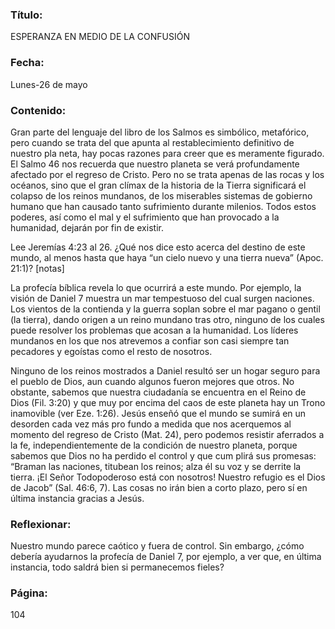 ### Título:

ESPERANZA EN MEDIO DE LA CONFUSIÓN

### Fecha:

Lunes-26 de mayo

### Contenido:

Gran parte del lenguaje del libro de los Salmos es simbólico, metafórico, pero
cuando se trata del que apunta al restablecimiento definitivo de nuestro pla­
neta, hay pocas razones para creer que es meramente figurado. El Salmo 46 nos
recuerda que nuestro planeta se verá profundamente afectado por el regreso de
Cristo. Pero no se trata apenas de las rocas y los océanos, sino que el gran clímax
de la historia de la Tierra significará el colapso de los reinos mundanos, de los
miserables sistemas de gobierno humano que han causado tanto sufrimiento
durante milenios. Todos estos poderes, así como el mal y el sufrimiento que han provocado a
la humanidad, dejarán por fin de existir.

Lee Jeremías 4:23 al 26. ¿Qué nos dice esto acerca del destino de este
mundo, al menos hasta que haya “un cielo nuevo y una tierra nueva”
(Apoc. 21:1)? [notas]

La profecía bíblica revela lo que ocurrirá a este mundo. Por ejemplo, la visión
de Daniel 7 muestra un mar tempestuoso del cual surgen naciones. Los vientos
de la contienda y la guerra soplan sobre el mar pagano o gentil (la tierra), dando
origen a un reino mundano tras otro, ninguno de los cuales puede resolver los
problemas que acosan a la humanidad. Los líderes mundanos en los que nos
atrevemos a confiar son casi siempre tan pecadores y egoístas como el resto
de nosotros.

Ninguno de los reinos mostrados a Daniel resultó ser un hogar seguro para
el pueblo de Dios, aun cuando algunos fueron mejores que otros. No obstante,
sabemos que nuestra ciudadanía se encuentra en el Reino de Dios (Fil. 3:20) y
que muy por encima del caos de este planeta hay un Trono inamovible (ver Eze.
1:26). Jesús enseñó que el mundo se sumirá en un desorden cada vez más pro­
fundo a medida que nos acerquemos al momento del regreso de Cristo (Mat. 24),
pero podemos resistir aferrados a la fe, independientemente de la condición de
nuestro planeta, porque sabemos que Dios no ha perdido el control y que cum­
plirá sus promesas: “Braman las naciones, titubean los reinos; alza él su voz y
se derrite la tierra. ¡El Señor Todopoderoso está con nosotros! Nuestro refugio
es el Dios de Jacob” (Sal. 46:6, 7). Las cosas no irán bien a corto plazo, pero sí en
última instancia gracias a Jesús.

### Reflexionar:

Nuestro mundo parece caótico y fuera de control. Sin embargo, ¿cómo debería
ayudarnos la profecía de Daniel 7, por ejemplo, a ver que, en última instancia,
todo saldrá bien si permanecemos fieles?

### Página:

104
